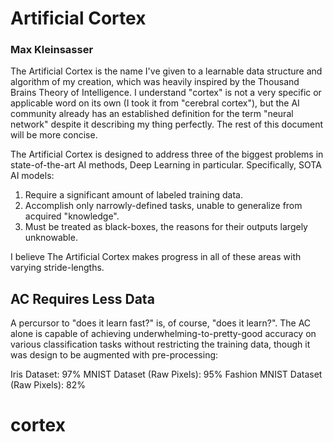 # Artificial Cortex
### Max Kleinsasser

The Artificial Cortex is the name I've given to a learnable data structure and algorithm of my creation, which was heavily inspired by the Thousand Brains Theory of Intelligence. I understand "cortex" is not a very specific or applicable word on its own (I took it from "cerebral cortex"), but the AI community already has an established definition for the term "neural network" despite it describing my thing perfectly. The rest of this document will be more concise.

The Artificial Cortex is designed to address three of the biggest problems in state-of-the-art AI methods, Deep Learning in particular. Specifically, SOTA AI models:
1. Require a significant amount of labeled training data.
2. Accomplish only narrowly-defined tasks, unable to generalize from acquired "knowledge".
3. Must be treated as black-boxes, the reasons for their outputs largely unknowable.

I believe The Artificial Cortex makes progress in all of these areas with varying stride-lengths.

## AC Requires Less Data

A percursor to "does it learn fast?" is, of course, "does it learn?". The AC alone is capable of achieving underwhelming-to-pretty-good accuracy on various classification tasks without restricting the training data, though it was design to be augmented with pre-processing:

Iris Dataset: 97%
MNIST Dataset (Raw Pixels): 95%
Fashion MNIST Dataset (Raw Pixels): 82%

# cortex
